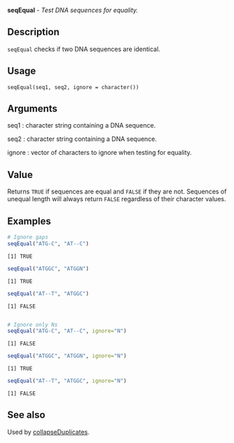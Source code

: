 





**seqEqual** - *Test DNA sequences for equality.*

Description
--------------------

`seqEqual` checks if two DNA sequences are identical.


Usage
--------------------
```
seqEqual(seq1, seq2, ignore = character())
```

Arguments
-------------------

seq1
:   character string containing a DNA sequence.

seq2
:   character string containing a DNA sequence.

ignore
:   vector of characters to ignore when testing for equality.



Value
-------------------

Returns `TRUE` if sequences are equal and `FALSE` if they are not.
Sequences of unequal length will always return `FALSE` regardless of
their character values.



Examples
-------------------

```R
# Ignore gaps
seqEqual("ATG-C", "AT--C")

```


```
[1] TRUE

```


```R
seqEqual("ATGGC", "ATGGN")

```


```
[1] TRUE

```


```R
seqEqual("AT--T", "ATGGC")

```


```
[1] FALSE

```


```R

# Ignore only Ns
seqEqual("ATG-C", "AT--C", ignore="N")

```


```
[1] FALSE

```


```R
seqEqual("ATGGC", "ATGGN", ignore="N")

```


```
[1] TRUE

```


```R
seqEqual("AT--T", "ATGGC", ignore="N")
```


```
[1] FALSE

```



See also
-------------------

Used by [collapseDuplicates](collapseDuplicates.md).



